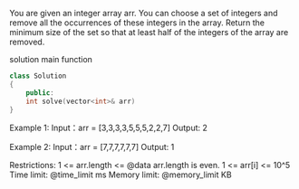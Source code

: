 You are given an integer array arr. You can choose a set of integers and remove all the occurrences of these integers in the array.
Return the minimum size of the set so that at least half of the integers of the array are removed.

solution main function
```cpp
class Solution
{
    public:
    int solve(vector<int>& arr)
}
```

Example 1:
Input：arr = [3,3,3,3,5,5,5,2,2,7]
Output: 2

Example 2:
Input：arr = [7,7,7,7,7,7]
Output: 1

Restrictions:
1 <= arr.length <= @data
arr.length is even.
1 <= arr[i] <= 10^5
Time limit: @time_limit ms
Memory limit: @memory_limit KB